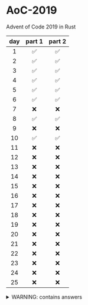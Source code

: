 # AoC-2019

Advent of Code 2019 in Rust

| day | part 1 | part 2 |
| :-: | :----: | :----: |
|  1  |   ✅   |   ✅   |
|  2  |   ✅   |   ✅   |
|  3  |   ✅   |   ✅   |
|  4  |   ✅   |   ✅   |
|  5  |   ✅   |   ✅   |
|  6  |   ✅   |   ✅   |
|  7  |   ❌   |   ❌   |
|  8  |   ✅   |   ✅   |
|  9  |   ❌   |   ❌   |
| 10  |   ✅   |   ✅   |
| 11  |   ❌   |   ❌   |
| 12  |   ❌   |   ❌   |
| 13  |   ❌   |   ❌   |
| 14  |   ❌   |   ❌   |
| 15  |   ❌   |   ❌   |
| 16  |   ❌   |   ❌   |
| 17  |   ❌   |   ❌   |
| 18  |   ❌   |   ❌   |
| 19  |   ❌   |   ❌   |
| 20  |   ❌   |   ❌   |
| 21  |   ❌   |   ❌   |
| 22  |   ❌   |   ❌   |
| 23  |   ❌   |   ❌   |
| 24  |   ❌   |   ❌   |
| 25  |   ❌   |   ❌   |

<details>
	<summary>WARNING: contains answers</summary>
 
  ```sh
  day 1:
    part 1: 3353880
    part 2: 5027950
  day 2:
    part 1: 4930687
    part 2: 5335
  day 3:
    part 1: 860
    part 2: 9238
  day 4:
    part 1: 2081
    part 2: 1411
  day 5:
    part 1: 5074395
    part 2: 8346937
  day 6:
    part 1: 292387
    part 2: 433
  day 8:
    part 1: 1742
    part 2: 
   ██    ██ █   █████  ██  
  █  █    █ █   ██    █  █ 
  █       █  █ █ ███  █  █ 
  █ ██    █   █  █    ████ 
  █  █ █  █   █  █    █  █ 
   ███  ██    █  ████ █  █
  day 10:
    part 1: 267
    part 2: 1309
  ```
</details>
